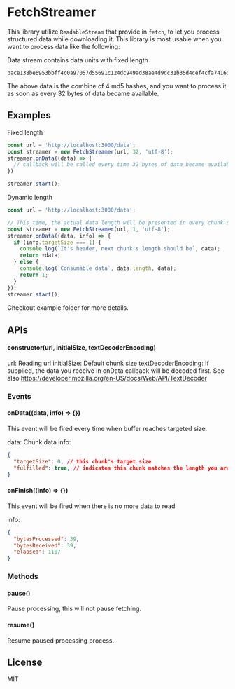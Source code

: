 # FetchStreamer
This library utilize `ReadableStream` that provide in `fetch`, to let you process structured data while downloading it.
This library is most usable when you want to process data like the following:

Data stream contains data units with fixed length
```
bace138be6953bbff4c0a97057d55691c124dc949ad38ae4d9dc31b35d4cef4cfa7416d63d56b3d17b49555aab14c5c1ac466ecec1c74c6db6dbe81518cee1c1
```
The above data is the combine of 4 md5 hashes, and you want to process it as soon as every 32 bytes of data became available.

## Examples
Fixed length
```javascript
const url = 'http://localhost:3000/data';
const streamer = new FetchStreamer(url, 32, 'utf-8');
streamer.onData((data) => {
  // callback will be called every time 32 bytes of data became available
})

streamer.start();
```

Dynamic length
```javascript
const url = 'http://localhost:3000/data';

// This time, the actual data length will be presented in every chunk's first byte.
const streamer = new FetchStreamer(url, 1, 'utf-8');
streamer.onData((data, info) => {
  if (info.targetSize === 1) {
    console.log(`It's header, next chunk's length should be`, data);
    return +data;
  } else {
    console.log(`Consumable data`, data.length, data);
    return 1;
  }
});
streamer.start();
```

Checkout example folder for more details.

## APIs
#### constructor(url, initialSize, textDecoderEncoding)
url: Reading url
initialSize: Default chunk size
textDecoderEncoding: If supplied, the data you receive in onData callback will be decoded first. See also https://developer.mozilla.org/en-US/docs/Web/API/TextDecoder


### Events
#### onData((data, info) => {})
This event will be fired every time when buffer reaches targeted size.

data: Chunk data
info: 
```json
{ 
  "targetSize": 0, // this chunk's target size
  "fulfilled": true, // indicates this chunk matches the length you are expect, it will be false when it's final chunk and the legnth is shorter than the setting
}
```

#### onFinish((info) => {})
This event will be fired when there is no more data to read

info: 
```json
{
  "bytesProcessed": 39,
  "bytesReceived": 39,
  "elapsed": 1107
}
```

### Methods
#### pause()
Pause processing, this will not pause fetching.

#### resume()
Resume paused processing process.

## License
MIT
